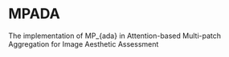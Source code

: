 # MPADA
The implementation of MP_{ada} in Attention-based Multi-patch Aggregation for Image Aesthetic Assessment
